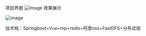 项目界面
![image](https://github.com/790585941/dataStoragePlatform/assets/132040605/bd10c88a-921d-41d0-8a89-1b4feba98a96)
效果展示

![image](https://github.com/790585941/dataStoragePlatform/assets/132040605/1db12ca5-67e9-4f8d-afd2-9caa5834d466)

技术栈：Springboot+Vue+mp+redis+阿里oss+FastDFS+分布式锁
